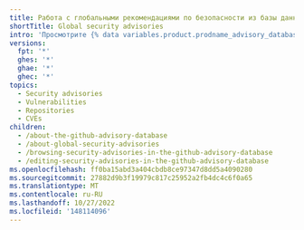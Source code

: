 ```yaml
---
title: Работа с глобальными рекомендациями по безопасности из базы данных рекомендаций GitHub
shortTitle: Global security advisories
intro: 'Просмотрите {% data variables.product.prodname_advisory_database %} и отправьте улучшения в рекомендации по глобальной безопасности.'
versions:
  fpt: '*'
  ghes: '*'
  ghae: '*'
  ghec: '*'
topics:
  - Security advisories
  - Vulnerabilities
  - Repositories
  - CVEs
children:
  - /about-the-github-advisory-database
  - /about-global-security-advisories
  - /browsing-security-advisories-in-the-github-advisory-database
  - /editing-security-advisories-in-the-github-advisory-database
ms.openlocfilehash: ff0ba15abd3a404cbdb8ce97347d8dd5a4090280
ms.sourcegitcommit: 27882d9b3f19979c817c25952a2fb4dc4c6f0a65
ms.translationtype: MT
ms.contentlocale: ru-RU
ms.lasthandoff: 10/27/2022
ms.locfileid: '148114096'
---
```


